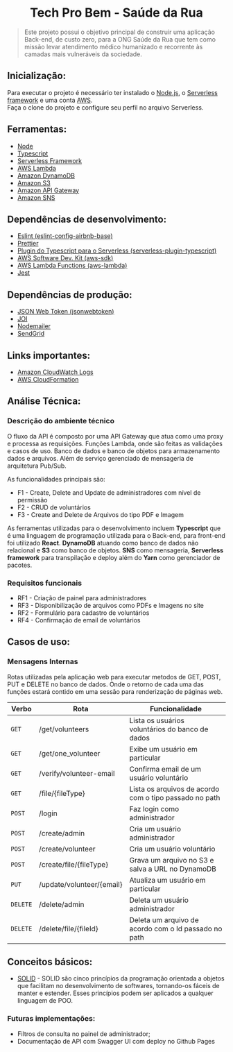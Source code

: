 <h1 align="center">Tech Pro Bem - Saúde da Rua</h1>
<blockquote align="left">Este projeto possui o objetivo principal de construir uma aplicação Back-end, de custo zero, para a ONG Saúde da Rua que tem como missão levar atendimento médico humanizado e recorrente às camadas mais vulneráveis da sociedade.</blockquote>

## Inicialização:
<p>Para executar o projeto é necessário ter instalado o <a href="https://nodejs.org/en/">Node.js</a>, o <a href="https://www.serverless.com/framework/docs/getting-started">Serverless framework</a> e uma conta <a href="https://aws.amazon.com/">AWS</a>.<br>
 Faça o clone do projeto e configure seu perfil no arquivo Serverless.</p>
 
## Ferramentas:

<ul>
    <li> <a href="https://nodejs.org/en/">Node</a> </li>
    <li> <a href="https://www.typescriptlang.org/">Typescript</a> </li>
    <li> <a href="https://www.serverless.com/framework/docs/getting-started">Serverless Framework</a> </li>
    <li> <a href="https://aws.amazon.com/pt/lambda/">AWS Lambda</a> </li>
    <li> <a href="https://aws.amazon.com/pt/dynamodb/">Amazon DynamoDB</a> </li>
    <li> <a href="https://aws.amazon.com/pt/s3/">Amazon S3</a> </li>
    <li> <a href="https://aws.amazon.com/pt/api-gateway/">Amazon API Gateway</a> </li>
    <li> <a href="https://aws.amazon.com/pt/sns/?whats-new-cards.sort-by=item.additionalFields.postDateTime&whats-new-cards.sort-order=desc">Amazon SNS</a> </li>
</ul>

## Dependências de desenvolvimento:

<ul> 
    <li> <a href="https://www.npmjs.com/package/eslint-config-airbnb-base">Eslint (eslint-config-airbnb-base)</a> </li>
    <li> <a href="https://prettier.io/">Prettier</a> </li>
    <li> <a href="https://www.serverless.com/plugins/serverless-plugin-typescript">Plugin do Typescript para o Serverless (serverless-plugin-typescript)</a> </li>
    <li> <a href="https://www.npmjs.com/package/aws-sdk">AWS Software Dev. Kit (aws-sdk)</a> </li>
    <li> <a href="https://aws.amazon.com/pt/lambda/">AWS Lambda Functions (aws-lambda)</a> </li>
    <li> <a href="https://jestjs.io/pt-BR/">Jest</a> </li>
    
</ul>

## Dependências de produção:

<ul> 
    <li> <a href="https://www.npmjs.com/package/jsonwebtoken">JSON Web Token (jsonwebtoken)</a> </li>
    <li> <a href="https://joi.dev/">JOI</a> </li>
    <li> <a href="https://nodemailer.com/about/">Nodemailer</a> </li>
    <li> <a href="https://sendgrid.com/">SendGrid</a> </li>  
</ul>
    
## Links importantes:

<ul> 
    <li> <a href="https://docs.aws.amazon.com/AmazonCloudWatch/latest/logs/WhatIsCloudWatchLogs.html">Amazon CloudWatch Logs</a> </li>
    <li> <a href="https://aws.amazon.com/pt/iam/">AWS CloudFormation</a> </li>
</ul>

## Análise Técnica:

### Descrição do ambiente técnico

<p>O fluxo da API é composto por uma API Gateway que atua como uma proxy e processa as requisições. Funções Lambda, onde são feitas as validações e casos de uso. Banco de dados e banco de objetos para armazenamento dados e arquivos. Além de serviço gerenciado de mensageria de arquitetura Pub/Sub.</p>

<p>As funcionalidades principais são: </p> 
<ul> 
    <li>F1  - Create, Delete and Update de administradores com nível de permissão</li>
    <li>F2  - CRUD de voluntários</li>
    <li>F3  - Create and Delete de Arquivos do tipo PDF e Imagem</li>
</ul>

<p>As ferramentas utilizadas para o desenvolvimento incluem <strong>Typescript</strong> que é uma linguagem de programação utilizada para o Back-end, para front-end foi utilizado <strong>React</strong>. <strong>DynamoDB</strong> atuando como banco de dados não relacional e <strong>S3</strong> como banco de objetos. <strong>SNS</strong> como mensageria, <strong>Serverless framework</strong> para transpilação e deploy além do <strong>Yarn</strong> como gerenciador de pacotes.</p>

### Requisitos funcionais

<ul> 
    <li>RF1  - Criação de painel para administradores</li>
    <li>RF3  - Disponibilização de arquivos como PDFs e Imagens no site</li>
    <li>RF2  - Formulário para cadastro de voluntários</li>
    <li>RF4  - Confirmação de email de voluntários</li>
</ul>

<!--Regras de negócio:-->

## Casos de uso:

### Mensagens Internas

<p>Rotas utilizadas pela aplicação web para executar metodos de GET, POST, PUT e DELETE no banco de dados. Onde o retorno de cada uma das funções estará contido em uma sessão para renderização de páginas web.</p>

| Verbo | Rota | Funcionalidade|
|-------|------|---------------|
|```GET``` |/get/volunteers|Lista os usuários voluntários do banco de dados|
|```GET``` |/get/one_volunteer|Exibe um usuário em particular|
|```GET``` |/verify/volunteer-email|Confirma email de um usuário voluntário|
|```GET``` |/file/{fileType}|Lista os arquivos de acordo com o tipo passado no path| 
|```POST```|/login|Faz login como administrador|
|```POST```|/create/admin|Cria um usuário administrador|
|```POST```|/create/volunteer|Cria um usuário voluntário|
|```POST```|/create/file/{fileType}|Grava um arquivo no S3 e salva a URL no DynamoDB|
|```PUT``` |/update/volunteer/{email}|Atualiza um usuário em particular|
|```DELETE```|/delete/admin|Deleta um usuário administrador|
|```DELETE```|/delete/file/{fileId}|Deleta um arquivo de acordo com o Id passado no path|

## Conceitos básicos:
* <p><a href="https://medium.com/desenvolvendo-com-paixao/o-que-%C3%A9-solid-o-guia-completo-para-voc%C3%AA-entender-os-5-princ%C3%ADpios-da-poo-2b937b3fc530">SOLID</a> - SOLID são cinco princípios da programação orientada a objetos que facilitam no desenvolvimento de softwares, tornando-os fáceis de manter e estender. Esses princípios podem ser aplicados a qualquer linguagem de POO.</p>

### Futuras implementações:

-   Filtros de consulta no painel de administrador;
-   Documentação de API com Swagger UI com deploy no Github Pages
